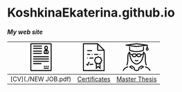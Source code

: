 # KoshkinaEkaterina.github.io
**_My web site_**

|![alt text](./assets/curriculum.png "CV")|![alt text](./assets/diploma.png "Certifiactes")|![alt text](./assets/student.png "Master thesis")     |
|:---------------------------------------:|:----------------------------------------------:|:------------------------------------------------------:|
|[CV](./NEW JOB.pdf)                   |[Certificates](./certificates)                  |[Master Thesis](./thesis/thesis.pdf)|


